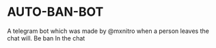 # AUTO-BAN-BOT
A telegram bot which was made by @mxnitro when a person leaves the chat  will. Be ban  In the chat
